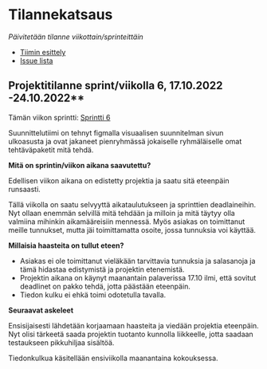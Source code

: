 # Tilannekatsaus


*Päivitetään tilanne viikottain/sprinteittäin*

* [Tiimin esittely](https://ac8393.pages.labranet.jamk.fi/grafiteam-projekti/10-Projektihallinta/esittely/)
* [Issue lista](https://gitlab.labranet.jamk.fi/AC8393/grafiteam-projekti/-/issues)

## Projektitilanne sprint/viikolla 6,  17.10.2022 -24.10.2022**

Tämän viikon sprintti: [Sprintti 6](https://gitlab.labranet.jamk.fi/AC8393/grafiteam-projekti/-/milestones/7#tab-issues)

Suunnittelutiimi on tehnyt figmalla visuaalisen suunnitelman sivun ulkoasusta ja ovat jakaneet pienryhmässä jokaiselle ryhmäläiselle omat tehtäväpaketit mitä tehdä. 

**Mitä on sprintin/viikon aikana saavutettu?**

Edellisen viikon aikana on edistetty projektia ja saatu sitä eteenpäin runsaasti.

Tällä viikolla on saatu selvyyttä aikataulutukseen ja sprinttien deadlaineihin. Nyt ollaan enemmän selvillä mitä tehdään ja milloin ja mitä täytyy olla valmiina mihinkin aikamääreisiin mennessä. Myös asiakas on toimittanut meille tunnukset, mutta jäi toimittamatta osoite, jossa tunnuksia voi käyttää.

**Millaisia haasteita on tullut eteen?**

- Asiakas ei ole toimittanut vieläkään tarvittavia tunnuksia ja salasanoja ja tämä hidastaa edistymistä ja projektin etenemistä.
- Projektin aikana on käynyt maanantain palaverissa 17.10 ilmi, että sovitut deadlinet on pakko tehdä, jotta päästään eteenpäin.
- Tiedon kulku ei ehkä toimi odotetulla tavalla.

**Seuraavat askeleet**

Ensisijaisesti lähdetään korjaamaan haasteita ja viedään projektia eteenpäin. Nyt olisi tärkeetä saada projektin tuotanto kunnolla liikkeelle, jotta saadaan testaukseen pikkuhiljaa sisältöä. 

Tiedonkulkua käsitellään ensiviikolla maanantaina kokouksessa.




